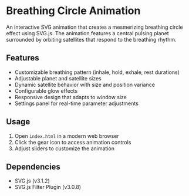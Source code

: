 # Breathing Circle Animation

An interactive SVG animation that creates a mesmerizing breathing circle effect using SVG.js. The animation features a central pulsing planet surrounded by orbiting satellites that respond to the breathing rhythm.

## Features

-   Customizable breathing pattern (inhale, hold, exhale, rest durations)
-   Adjustable planet and satellite sizes
-   Dynamic satellite behavior with size and position variance
-   Configurable glow effects
-   Responsive design that adapts to window size
-   Settings panel for real-time parameter adjustments

## Usage

1. Open `index.html` in a modern web browser
2. Click the gear icon to access animation controls
3. Adjust sliders to customize the animation

## Dependencies

-   SVG.js (v3.1.2)
-   SVG.js Filter Plugin (v3.0.8)
